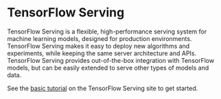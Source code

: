 # TensorFlow Serving

TensorFlow Serving is a flexible, high-performance serving system for machine
learning models, designed for production environments. TensorFlow Serving
makes it easy to deploy new algorithms and experiments, while keeping the same
server architecture and APIs. TensorFlow Serving provides out-of-the-box
integration with TensorFlow models, but can be easily extended to serve other
types of models and data.

See the [basic tutorial](https://tensorflow.github.io/serving/serving_basic)
on the TensorFlow Serving site to get started.
